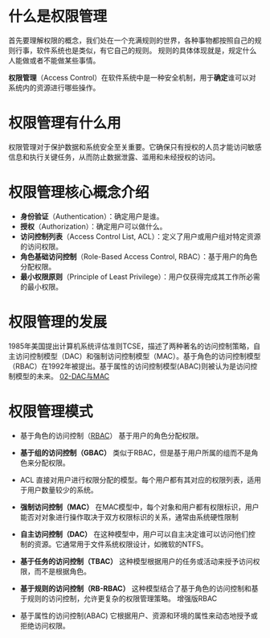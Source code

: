 
# 什么是权限管理

首先要理解权限的概念，我们处在一个充满规则的世界，各种事物都按照自己的规则行事，软件系统也是类似，有它自己的规则。 规则的具体体现就是，规定什么人能做或者不能做某些事情。

**权限管理**（Access Control）在软件系统中是一种安全机制，用于**确定**谁可以对系统内的资源进行哪些操作。


# 权限管理有什么用

权限管理对于保护数据和系统安全至关重要。它确保只有授权的人员才能访问敏感信息和执行关键任务，从而防止数据泄露、滥用和未经授权的访问。

# 权限管理核心概念介绍

- **身份验证**（Authentication）：确定用户是谁。
- **授权**（Authorization）：确定用户可以做什么。
- **访问控制列表**（Access Control List, ACL）：定义了用户或用户组对特定资源的访问权限。
- **角色基础访问控制**（Role-Based Access Control, RBAC）：基于用户的角色分配权限。
- **最小权限原则**（Principle of Least Privilege）：用户仅获得完成其工作所必需的最小权限。

# 权限管理的发展

1985年美国提出计算机系统评估准则TCSE，描述了两种著名的访问控制策略，自主访问控制模型（DAC）和强制访问控制模型（MAC）。基于角色的访问控制模型（RBAC）在1992年被提出。基于属性的访问控制模型(ABAC)则被认为是访问控制模型的未来。
[02-DAC与MAC](02-DAC与MAC.md)
# 权限管理模式
- 基于角色的访问控制（[RBAC](../RBAC.md)）
	基于用户的角色分配权限。
	
-  **基于组的访问控制（GBAC）**
	类似于RBAC，但是基于用户所属的组而不是角色来分配权限。

-  ACL
	 直接对用户进行权限分配的模型。每个用户都有其对应的权限列表，适用于用户数量较少的系统。

- **强制访问控制（MAC）**
	在MAC模型中，每个对象和用户都有权限标识，用户能否对对象进行操作取决于双方权限标识的关系，通常由系统硬性限制

 - **自主访问控制（DAC）**
	在这种模型中，用户可以自主决定谁可以访问他们控制的资源。它通常用于文件系统权限设计，如微软的NTFS。
	
- **基于任务的访问控制（TBAC）**
	这种模型根据用户的任务或活动来授予访问权限，而不是根据角色。
    
 - **基于规则的访问控制（RB-RBAC）**
	这种模型结合了基于角色的访问控制和基于规则的访问控制，允许更复杂的权限管理策略。 增强版RBAC

- 基于属性的访问控制(ABAC)
	它根据用户、资源和环境的属性来动态地授予或拒绝访问权限。
    
